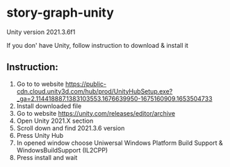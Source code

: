 # story-graph-unity
Unity version 2021.3.6f1

If you don' have Unity, follow instruction to download & install it

## **Instruction:**

1. Go to to website https://public-cdn.cloud.unity3d.com/hub/prod/UnityHubSetup.exe?_ga=2.114418887.1383103553.1676639950-1675160909.1653504733
2. Install downloaded file
3. Go to website https://unity.com/releases/editor/archive
4. Open Unity 2021.X section
5. Scroll down and find 2021.3.6 version
6. Press Unity Hub
7. In opened window choose Uniwersal Windows Platform Build Support & WindowsBuildSupport (IL2CPP)
8. Press install and wait
